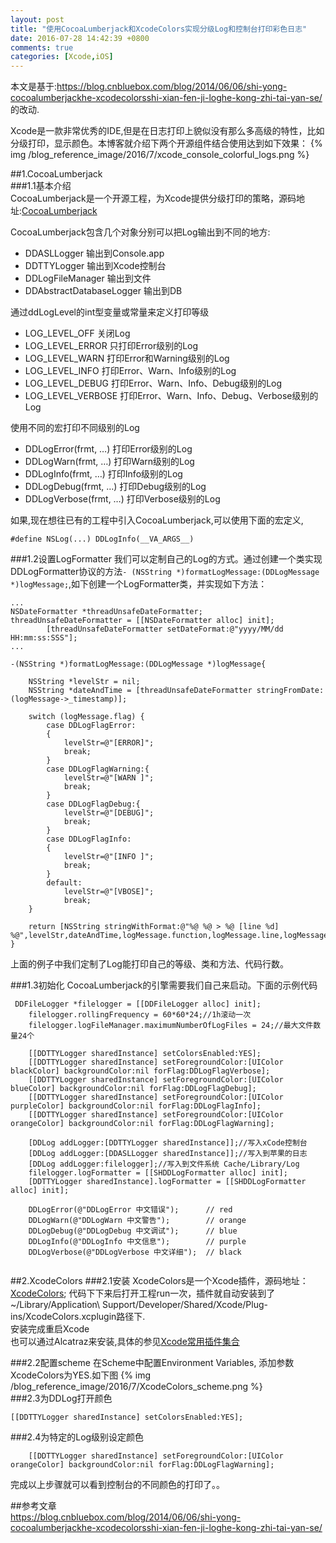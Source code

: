 ```yaml
---
layout: post
title: "使用CocoaLumberjack和XcodeColors实现分级Log和控制台打印彩色日志"
date: 2016-07-28 14:42:39 +0800
comments: true
categories: [Xcode,iOS]
---  
```


本文是基于:https://blog.cnbluebox.com/blog/2014/06/06/shi-yong-cocoalumberjackhe-xcodecolorsshi-xian-fen-ji-loghe-kong-zhi-tai-yan-se/ 的改动.


Xcode是一款非常优秀的IDE,但是在日志打印上貌似没有那么多高级的特性，比如分级打印，显示颜色。本博客就介绍下两个开源组件结合使用达到如下效果：
{% img /blog_reference_image/2016/7/xcode_console_colorful_logs.png %}  

##1.CocoaLumberjack  
###1.1基本介绍  
CocoaLumberjack是一个开源工程，为Xcode提供分级打印的策略，源码地址:[CocoaLumberjack](https://github.com/CocoaLumberjack/CocoaLumberjack)  

CocoaLumberjack包含几个对象分别可以把Log输出到不同的地方:  

* DDASLLogger 输出到Console.app
* DDTTYLogger 输出到Xcode控制台
* DDLogFileManager 输出到文件
* DDAbstractDatabaseLogger 输出到DB  

通过ddLogLevel的int型变量或常量来定义打印等级

* LOG_LEVEL_OFF 关闭Log
* LOG_LEVEL_ERROR 只打印Error级别的Log
* LOG_LEVEL_WARN 打印Error和Warning级别的Log
* LOG_LEVEL_INFO 打印Error、Warn、Info级别的Log
* LOG_LEVEL_DEBUG 打印Error、Warn、Info、Debug级别的Log
* LOG_LEVEL_VERBOSE 打印Error、Warn、Info、Debug、Verbose级别的Log  

使用不同的宏打印不同级别的Log  

* DDLogError(frmt, …) 打印Error级别的Log
* DDLogWarn(frmt, …) 打印Warn级别的Log
* DDLogInfo(frmt, …) 打印Info级别的Log
* DDLogDebug(frmt, …) 打印Debug级别的Log
* DDLogVerbose(frmt, …) 打印Verbose级别的Log  

如果,现在想往已有的工程中引入CocoaLumberjack,可以使用下面的宏定义,  

```
#define NSLog(...) DDLogInfo(__VA_ARGS__)
```

###1.2设置LogFormatter
我们可以定制自己的Log的方式。通过创建一个类实现DDLogFormatter协议的方法`- (NSString *)formatLogMessage:(DDLogMessage *)logMessage;`,如下创建一个LogFormatter类，并实现如下方法：  

```
...
NSDateFormatter *threadUnsafeDateFormatter;
threadUnsafeDateFormatter = [[NSDateFormatter alloc] init];
        [threadUnsafeDateFormatter setDateFormat:@"yyyy/MM/dd HH:mm:ss:SSS"];
...  
    
-(NSString *)formatLogMessage:(DDLogMessage *)logMessage{
    
    NSString *levelStr = nil;
    NSString *dateAndTime = [threadUnsafeDateFormatter stringFromDate:(logMessage->_timestamp)];
    
    switch (logMessage.flag) {
        case DDLogFlagError:
        {
            levelStr=@"[ERROR]";
            break;
        }
        case DDLogFlagWarning:{
            levelStr=@"[WARN ]";
            break;
        }
        case DDLogFlagDebug:{
            levelStr=@"[DEBUG]";
            break;
        }
        case DDLogFlagInfo:
        {
            levelStr=@"[INFO ]";
            break;
        }
        default:
            levelStr=@"[VBOSE]";
            break;
    }
    
    return [NSString stringWithFormat:@"%@ %@ > %@ [line %d] %@",levelStr,dateAndTime,logMessage.function,logMessage.line,logMessage.message];
}
```
上面的例子中我们定制了Log能打印自己的等级、类和方法、代码行数。  

###1.3初始化
CocoaLumberjack的引擎需要我们自己来启动。下面的示例代码  

```
 DDFileLogger *filelogger = [[DDFileLogger alloc] init];
    filelogger.rollingFrequency = 60*60*24;//1h滚动一次
    filelogger.logFileManager.maximumNumberOfLogFiles = 24;//最大文件数量24个
    
    [[DDTTYLogger sharedInstance] setColorsEnabled:YES];
    [[DDTTYLogger sharedInstance] setForegroundColor:[UIColor blackColor] backgroundColor:nil forFlag:DDLogFlagVerbose];
    [[DDTTYLogger sharedInstance] setForegroundColor:[UIColor blueColor] backgroundColor:nil forFlag:DDLogFlagDebug];
    [[DDTTYLogger sharedInstance] setForegroundColor:[UIColor purpleColor] backgroundColor:nil forFlag:DDLogFlagInfo];
    [[DDTTYLogger sharedInstance] setForegroundColor:[UIColor orangeColor] backgroundColor:nil forFlag:DDLogFlagWarning];

    [DDLog addLogger:[DDTTYLogger sharedInstance]];//写入xCode控制台
    [DDLog addLogger:[DDASLLogger sharedInstance]];//写入到苹果的日志
    [DDLog addLogger:filelogger];//写入到文件系统 Cache/Library/Log
    filelogger.logFormatter = [[SHDDLogFormatter alloc] init];
    [DDTTYLogger sharedInstance].logFormatter = [[SHDDLogFormatter alloc] init];
    
    DDLogError(@"DDLogError 中文错误");      // red
    DDLogWarn(@"DDLogWarn 中文警告");        // orange
    DDLogDebug(@"DDLogDebug 中文调试");      // blue
    DDLogInfo(@"DDLogInfo 中文信息");        // purple
    DDLogVerbose(@"DDLogVerbose 中文详细");  // black
    
```

##2.XcodeColors
###2.1安装
XcodeColors是一个Xcode插件，源码地址：[XcodeColors](https://github.com/robbiehanson/XcodeColors); 代码下下来后打开工程run一次，插件就自动安装到了~/Library/Application\ Support/Developer/Shared/Xcode/Plug-ins/XcodeColors.xcplugin路径下.  
安装完成重启Xcode  
也可以通过Alcatraz来安装,具体的参见[Xcode常用插件集合](/blog/20150401/xcode-plugin-collection.html)  

###2.2配置scheme
在Scheme中配置Environment Variables, 添加参数XcodeColors为YES.如下图
{% img /blog_reference_image/2016/7/XcodeColors_scheme.png %}  
###2.3为DDLog打开颜色
```
[[DDTTYLogger sharedInstance] setColorsEnabled:YES];
```
###2.4为特定的Log级别设定颜色
```
    [[DDTTYLogger sharedInstance] setForegroundColor:[UIColor orangeColor] backgroundColor:nil forFlag:DDLogFlagWarning];
```
完成以上步骤就可以看到控制台的不同颜色的打印了。。

##参考文章  
https://blog.cnbluebox.com/blog/2014/06/06/shi-yong-cocoalumberjackhe-xcodecolorsshi-xian-fen-ji-loghe-kong-zhi-tai-yan-se/